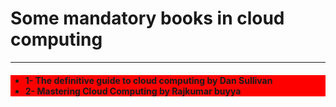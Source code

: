 <h1>
  Some mandatory books in cloud computing
</h1>
<hr>
<h4>
<ul style="color:withe; background-color:red;">
  <li>1- The definitive guide to cloud computing by Dan Sullivan</li>
  
  <li>2- Mastering Cloud Computing by Rajkumar buyya</li>
</ul>
</h4>
